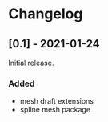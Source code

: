# Changelog

## [0.1] - 2021-01-24

Initial release.

### Added

- mesh draft extensions
- spline mesh package

